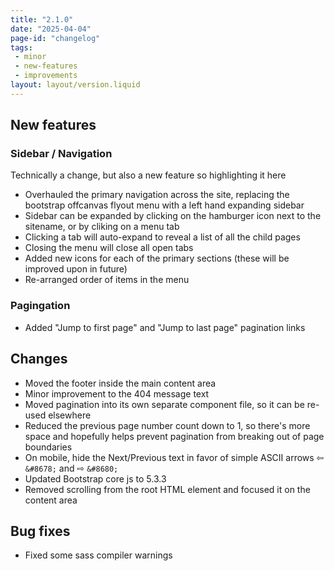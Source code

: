 ```yaml
---
title: "2.1.0"
date: "2025-04-04"
page-id: "changelog"
tags: 
 - minor
 - new-features
 - improvements
layout: layout/version.liquid
---
```

## New features
### Sidebar / Navigation
Technically a change, but also a new feature so highlighting it here
- Overhauled the primary navigation across the site, replacing the bootstrap offcanvas flyout menu with a left hand expanding sidebar
- Sidebar can be expanded by clicking on the hamburger icon next to the sitename, or by cliking on a menu tab
- Clicking a tab will auto-expand to reveal a list of all the child pages
- Closing the menu will close all open tabs
- Added new icons for each of the primary sections (these will be improved upon in future)
- Re-arranged order of items in the menu

### Pagingation
- Added "Jump to first page" and "Jump to last page" pagination links

## Changes
- Moved the footer inside the main content area
- Minor improvement to the 404 message text
- Moved pagination into its own separate component file, so it can be re-used elsewhere
- Reduced the previous page number count down to 1, so there's more space and hopefully helps prevent pagination from breaking out of page boundaries
- On mobile, hide the Next/Previous text in favor of simple ASCII arrows ⇦ `&#8678;` and ⇨ `&#8680;`
- Updated Bootstrap core js to 5.3.3
- Removed scrolling from the root HTML element and focused it on the <main> content area

## Bug fixes
- Fixed some sass compiler warnings